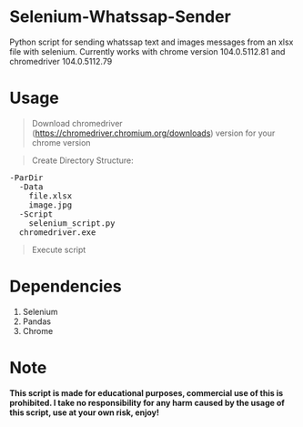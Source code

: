 # Selenium-Whatssap-Sender
Python script for sending whatssap text and images messages from an xlsx file with selenium.
Currently works with chrome version 104.0.5112.81 and chromedriver 104.0.5112.79
# Usage

> Download chromedriver (https://chromedriver.chromium.org/downloads) version for your chrome version

> Create Directory Structure:
<pre>
-ParDir
  -Data
    file.xlsx
    image.jpg 
  -Script
    selenium_script.py
  chromedriver.exe
</pre>

> Execute script




# Dependencies
<ol>
<li>Selenium</li>
<li>Pandas</li>
<li>Chrome</li>
</ol>

# Note
**This script is made for educational purposes, commercial use of this is prohibited. 
I take no responsibility for any harm caused by the usage of this script, use at your own risk, enjoy!**
